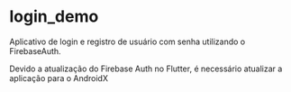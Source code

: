 # login_demo

Aplicativo de login e registro de usuário com senha utilizando o FirebaseAuth.

Devido a atualização do Firebase Auth no Flutter, é necessário atualizar a aplicação para o AndroidX
